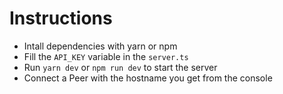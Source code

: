 ﻿# Instructions

- Intall dependencies with yarn or npm
- Fill the `API_KEY` variable in the `server.ts`
- Run `yarn dev` or `npm run dev` to start the server
- Connect a Peer with the hostname you get from the console

